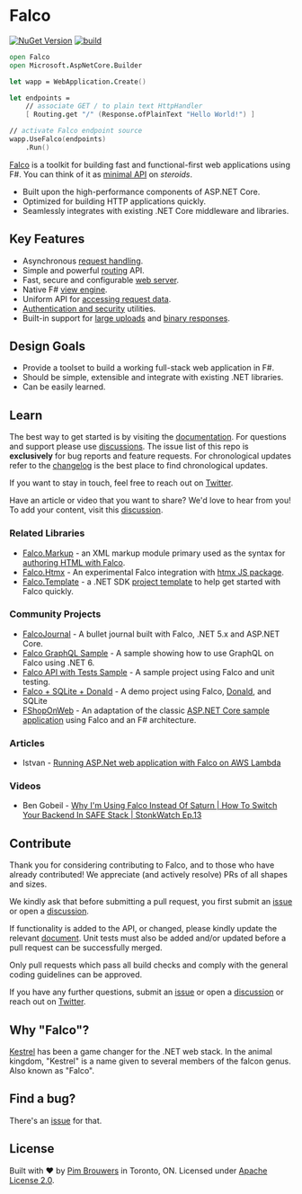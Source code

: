 # Falco

[![NuGet Version](https://img.shields.io/nuget/v/Falco.svg)](https://www.nuget.org/packages/Falco)
[![build](https://github.com/pimbrouwers/Falco/actions/workflows/build.yml/badge.svg)](https://github.com/pimbrouwers/Falco/actions/workflows/build.yml)

```fsharp
open Falco
open Microsoft.AspNetCore.Builder

let wapp = WebApplication.Create()

let endpoints =
    // associate GET / to plain text HttpHandler
    [ Routing.get "/" (Response.ofPlainText "Hello World!") ]

// activate Falco endpoint source
wapp.UseFalco(endpoints)
    .Run()
```

[Falco](https://github.com/pimbrouwers/Falco) is a toolkit for building fast and functional-first web applications using F#. You can think of it as [minimal API](https://learn.microsoft.com/en-us/aspnet/core/tutorials/min-web-api?view=aspnetcore-8.0&tabs=visual-studio) on *steroids*.

- Built upon the high-performance components of ASP.NET Core.
- Optimized for building HTTP applications quickly.
- Seamlessly integrates with existing .NET Core middleware and libraries.

## Key Features

- Asynchronous [request handling](https://github.com/pimbrouwers/Falco/tree/master/documentation/response.md).
- Simple and powerful [routing](https://github.com/pimbrouwers/Falco/tree/master/documentation/routing.md) API.
- Fast, secure and configurable [web server](https://github.com/pimbrouwers/Falco/tree/master/documentation/host.md).
- Native F# [view engine](https://github.com/pimbrouwers/Falco.Markup).
- Uniform API for [accessing request data](https://github.com/pimbrouwers/Falco/tree/master/documentation/request.md).
- [Authentication and security](https://github.com/pimbrouwers/Falco/tree/master/documentation/security.md) utilities.
- Built-in support for [large uploads](https://github.com/pimbrouwers/Falco/tree/master/documentation/request.md#multipartform-data-binding) and [binary responses](https://github.com/pimbrouwers/Falco/tree/master/documentation/response.md#content-disposition).

## Design Goals

- Provide a toolset to build a working full-stack web application in F#.
- Should be simple, extensible and integrate with existing .NET libraries.
- Can be easily learned.

## Learn

The best way to get started is by visiting the [documentation](https://falcoframework.com/docs). For questions and support please use [discussions](https://github.com/pimbrouwers/Falco/discussions). The issue list of this repo is **exclusively** for bug reports and feature requests. For chronological updates refer to the [changelog](CHANGELOG.md) is the best place to find chronological updates.

If you want to stay in touch, feel free to reach out on [Twitter](https://twitter.com/falco_framework).

Have an article or video that you want to share? We'd love to hear from you! To add your content, visit this [discussion](https://github.com/pimbrouwers/Falco/discussions/82).

### Related Libraries

- [Falco.Markup](https://github.com/pimbrouwers/Falco.Markup) - an XML markup module primary used as the syntax for [authoring HTML with Falco](https://www.falcoframework.com/docs/markup.html).
- [Falco.Htmx](https://github.com/dpraimeyuu/Falco.Htmx) - An experimental Falco integration with [htmx JS package](https://htmx.org/).
- [Falco.Template](https://github.com/pimbrouwers/Falco.Template) - a .NET SDK [project template](https://learn.microsoft.com/en-us/dotnet/core/tools/custom-templates) to help get started with Falco quickly.

### Community Projects

- [FalcoJournal](https://github.com/pimbrouwers/FalcoJournal) - A bullet journal built with Falco, .NET 5.x and ASP.NET Core.
- [Falco GraphQL Sample](https://github.com/adelarsq/falco_graphql_sample) - A sample showing how to use GraphQL on Falco using .NET 6.
- [Falco API with Tests Sample](https://github.com/jasiozet/falco-api-with-tests-template) - A sample project using Falco and unit testing.
- [Falco + SQLite + Donald](https://github.com/galassie/FalcoSample) - A demo project using Falco, [Donald](https://github.com/pimbrouwers/Donald), and SQLite
- [FShopOnWeb](https://github.com/NitroDevs/FShopOnWeb) - An adaptation of the classic [ASP.NET Core sample application](https://github.com/dotnet-architecture/eShopOnWeb) using Falco and an F# architecture.

### Articles

- Istvan - [Running ASP.Net web application with Falco on AWS Lambda](https://dev.l1x.be/posts/2020/12/18/running-asp.net-web-application-with-falco-on-aws-lambda/)

### Videos

- Ben Gobeil - [Why I'm Using Falco Instead Of Saturn | How To Switch Your Backend In SAFE Stack | StonkWatch Ep.13](https://youtu.be/DTy5gIUWvpo)

## Contribute

Thank you for considering contributing to Falco, and to those who have already contributed! We appreciate (and actively resolve) PRs of all shapes and sizes.

We kindly ask that before submitting a pull request, you first submit an [issue](https://github.com/pimbrouwers/Falco/issues) or open a [discussion](https://github.com/pimbrouwers/Falco/discussions).

If functionality is added to the API, or changed, please kindly update the relevant [document](https://github.com/pimbrouwers/Falco/tree/master/docs). Unit tests must also be added and/or updated before a pull request can be successfully merged.

Only pull requests which pass all build checks and comply with the general coding guidelines can be approved.

If you have any further questions, submit an [issue](https://github.com/pimbrouwers/Falco/issues) or open a [discussion](https://github.com/pimbrouwers/Falco/discussions) or reach out on [Twitter](https://twitter.com/falco_framework).

## Why "Falco"?

[Kestrel](https://docs.microsoft.com/en-us/aspnet/core/fundamentals/servers/kestrel) has been a game changer for the .NET web stack. In the animal kingdom, "Kestrel" is a name given to several members of the falcon genus. Also known as "Falco".

## Find a bug?

There's an [issue](https://github.com/pimbrouwers/Falco/issues) for that.

## License

Built with ♥ by [Pim Brouwers](https://github.com/pimbrouwers) in Toronto, ON. Licensed under [Apache License 2.0](https://github.com/pimbrouwers/Falco/blob/master/LICENSE).
